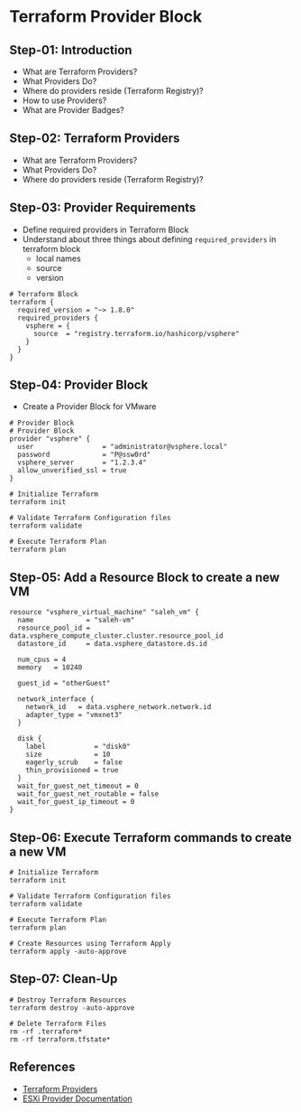 # Terraform Provider Block

## Step-01: Introduction
- What are Terraform Providers?
- What Providers Do?
- Where do providers reside (Terraform Registry)?
- How to use Providers?
- What are Provider Badges?


## Step-02: Terraform Providers
- What are Terraform Providers?
- What Providers Do?
- Where do providers reside (Terraform Registry)?


## Step-03: Provider Requirements
- Define required providers in Terraform Block
- Understand about three things about defining `required_providers` in terraform block
  - local names
  - source
  - version
```t
# Terraform Block
terraform {
  required_version = "~> 1.8.0"
  required_providers {
    vsphere = {
      source  = "registry.terraform.io/hashicorp/vsphere"
    }
  }
}
```


## Step-04: Provider Block  
- Create a Provider Block for VMware
```t
# Provider Block
# Provider Block
provider "vsphere" {
  user                 = "administrator@vsphere.local"
  password             = "P@ssw0rd"
  vsphere_server       = "1.2.3.4"
  allow_unverified_ssl = true
}
```

```t
# Initialize Terraform
terraform init

# Validate Terraform Configuration files
terraform validate

# Execute Terraform Plan
terraform plan
```  

## Step-05: Add a Resource Block to create a new VM

```t
resource "vsphere_virtual_machine" "saleh_vm" {
  name             = "saleh-vm"
  resource_pool_id = data.vsphere_compute_cluster.cluster.resource_pool_id
  datastore_id     = data.vsphere_datastore.ds.id

  num_cpus = 4
  memory   = 10240

  guest_id = "otherGuest"

  network_interface {
    network_id   = data.vsphere_network.network.id
    adapter_type = "vmxnet3"
  }

  disk {
    label            = "disk0"
    size             = 10
    eagerly_scrub    = false
    thin_provisioned = true
  }
  wait_for_guest_net_timeout = 0
  wait_for_guest_net_routable = false
  wait_for_guest_ip_timeout = 0
}
```

## Step-06: Execute Terraform commands to create a new VM
```t
# Initialize Terraform
terraform init

# Validate Terraform Configuration files
terraform validate

# Execute Terraform Plan
terraform plan

# Create Resources using Terraform Apply
terraform apply -auto-approve
```  

## Step-07: Clean-Up 
```t
# Destroy Terraform Resources
terraform destroy -auto-approve

# Delete Terraform Files
rm -rf .terraform*
rm -rf terraform.tfstate*
```


## References
- [Terraform Providers](https://www.terraform.io/docs/configuration/providers.html)
- [ESXi Provider Documentation](https://registry.terraform.io/providers/josenk/esxi/docs)
